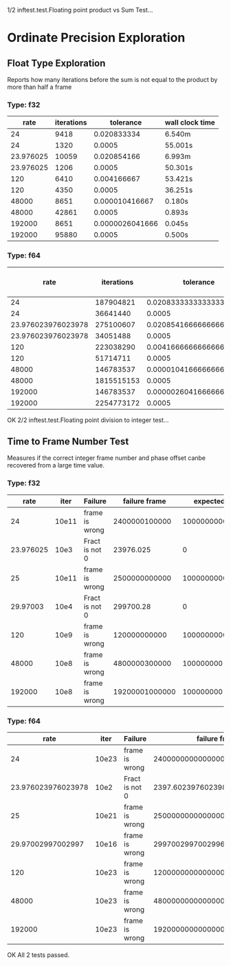 1/2 inftest.test.Floating point product vs Sum Test...

# Ordinate Precision Exploration


## Float Type Exploration
Reports how many iterations before the sum is not equal to the product by more than half a frame

### Type: f32
 
 | rate | iterations | tolerance | wall clock time |
 |------|------------|-----------|-----------------|
 | 24 | 9418 | 0.020833334 | 6.540m |
 | 24 | 1320 | 0.0005 | 55.001s |
 | 23.976025 | 10059 | 0.020854166 | 6.993m |
 | 23.976025 | 1206 | 0.0005 | 50.301s |
 | 120 | 6410 | 0.004166667 | 53.421s |
 | 120 | 4350 | 0.0005 | 36.251s |
 | 48000 | 8651 | 0.000010416667 | 0.180s |
 | 48000 | 42861 | 0.0005 | 0.893s |
 | 192000 | 8651 | 0.0000026041666 | 0.045s |
 | 192000 | 95880 | 0.0005 | 0.500s |

### Type: f64
 
 | rate | iterations | tolerance | wall clock time |
 |------|------------|-----------|-----------------|
 | 24 | 187904821 | 0.020833333333333332 | 90.618d |
 | 24 | 36641440 | 0.0005 | 17.670d |
 | 23.976023976023978 | 275100607 | 0.020854166666666667 | 132.801d |
 | 23.976023976023978 | 34051488 | 0.0005 | 16.438d |
 | 120 | 223038290 | 0.004166666666666667 | 21.512d |
 | 120 | 51714711 | 0.0005 | 4.988d |
 | 48000 | 146783537 | 0.000010416666666666666 | 50.967m |
 | 48000 | 1815515153 | 0.0005 | 10.506h |
 | 192000 | 146783537 | 0.0000026041666666666666 | 12.742m |
 | 192000 | 2254773172 | 0.0005 | 3.262h |

OK
2/2 inftest.test.Floating point division to integer test...

## Time to Frame Number Test
Measures if the correct integer frame number and phase offset canbe recovered from a large time value.

### Type: f32
 
 | rate | iter | Failure | failure frame | expected | measured |
 |------|------|---------|---------------|----------|----------|
 | 24 | 10e11 | frame is wrong | 2400000100000 |  100000000000 | 100000006144 |
 | 23.976025 | 10e3 | Fract is not 0 | 23976.025 | 0 | 0.000061035156 |
 | 25 | 10e11 | frame is wrong | 2500000000000 |  100000000000 | 99999997952 |
 | 29.97003 | 10e4 | Fract is not 0 | 299700.28 | 0 | 0.99902344 |
 | 120 | 10e9 | frame is wrong | 120000000000 |  1000000000 | 1000000064 |
 | 48000 | 10e8 | frame is wrong | 4800000300000 |  100000000 | 100000008 |
 | 192000 | 10e8 | frame is wrong | 19200001000000 |  100000000 | 100000008 |

### Type: f64
 
 | rate | iter | Failure | failure frame | expected | measured |
 |------|------|---------|---------------|----------|----------|
 | 24 | 10e23 | frame is wrong | 2400000000000000000000000 |  100000000000000000000000 | 100000000000000008388608 |
 | 23.976023976023978 | 10e2 | Fract is not 0 | 2397.602397602398 | 0 | 0.000000000000014210854715202004 |
 | 25 | 10e21 | frame is wrong | 25000000000000000000000 |  1000000000000000000000 | 999999999999999868928 |
 | 29.97002997002997 | 10e16 | frame is wrong | 299700299700299650 |  10000000000000000 | 9999999999999998 |
 | 120 | 10e23 | frame is wrong | 12000000000000000000000000 |  100000000000000000000000 | 99999999999999991611392 |
 | 48000 | 10e23 | frame is wrong | 4800000000000000000000000000 |  100000000000000000000000 | 99999999999999991611392 |
 | 192000 | 10e23 | frame is wrong | 19200000000000000000000000000 |  100000000000000000000000 | 99999999999999991611392 |

OK
All 2 tests passed.
